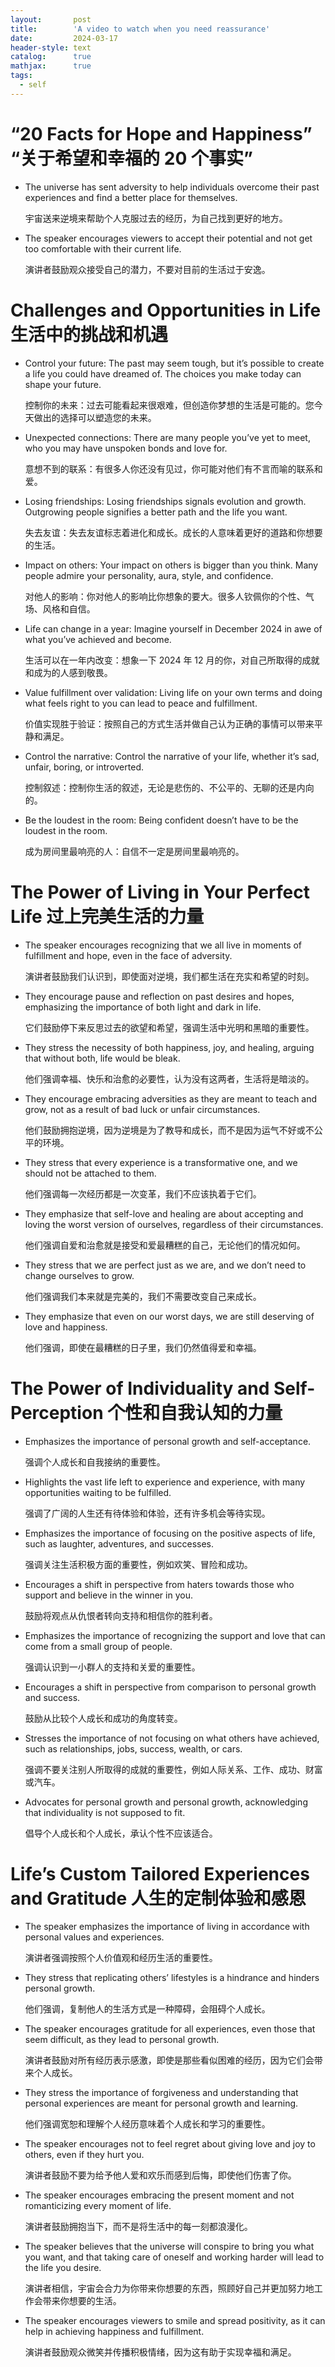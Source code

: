 ```yaml
---
layout:       post
title:        'A video to watch when you need reassurance'
date:         2024-03-17
header-style: text
catalog:      true
mathjax:      true
tags:
  - self
---
```


# “20 Facts for Hope and Happiness” “关于希望和幸福的 20 个事实”

- The universe has sent adversity to help individuals overcome their past experiences and find a better place for themselves.
  
  宇宙送来逆境来帮助个人克服过去的经历，为自己找到更好的地方。
- The speaker encourages viewers to accept their potential and not get too comfortable with their current life.
  
  演讲者鼓励观众接受自己的潜力，不要对目前的生活过于安逸。

# Challenges and Opportunities in Life 生活中的挑战和机遇

- Control your future: The past may seem tough, but it’s possible to create a life you could have dreamed of. The choices you make today can shape your future.
  
  控制你的未来：过去可能看起来很艰难，但创造你梦想的生活是可能的。您今天做出的选择可以塑造您的未来。
- Unexpected connections: There are many people you’ve yet to meet, who you may have unspoken bonds and love for.
  
  意想不到的联系：有很多人你还没有见过，你可能对他们有不言而喻的联系和爱。
- Losing friendships: Losing friendships signals evolution and growth. Outgrowing people signifies a better path and the life you want.
  
  失去友谊：失去友谊标志着进化和成长。成长的人意味着更好的道路和你想要的生活。
- Impact on others: Your impact on others is bigger than you think. Many people admire your personality, aura, style, and confidence.
  
  对他人的影响：你对他人的影响比你想象的要大。很多人钦佩你的个性、气场、风格和自信。
- Life can change in a year: Imagine yourself in December 2024 in awe of what you’ve achieved and become.
  
  生活可以在一年内改变：想象一下 2024 年 12 月的你，对自己所取得的成就和成为的人感到敬畏。
- Value fulfillment over validation: Living life on your own terms and doing what feels right to you can lead to peace and fulfillment.
  
  价值实现胜于验证：按照自己的方式生活并做自己认为正确的事情可以带来平静和满足。
- Control the narrative: Control the narrative of your life, whether it’s sad, unfair, boring, or introverted.
  
  控制叙述：控制你生活的叙述，无论是悲伤的、不公平的、无聊的还是内向的。
- Be the loudest in the room: Being confident doesn’t have to be the loudest in the room.
  
  成为房间里最响亮的人：自信不一定是房间里最响亮的。

# The Power of Living in Your Perfect Life 过上完美生活的力量

- The speaker encourages recognizing that we all live in moments of fulfillment and hope, even in the face of adversity.
  
  演讲者鼓励我们认识到，即使面对逆境，我们都生活在充实和希望的时刻。
- They encourage pause and reflection on past desires and hopes, emphasizing the importance of both light and dark in life.
  
  它们鼓励停下来反思过去的欲望和希望，强调生活中光明和黑暗的重要性。
- They stress the necessity of both happiness, joy, and healing, arguing that without both, life would be bleak.
  
  他们强调幸福、快乐和治愈的必要性，认为没有这两者，生活将是暗淡的。
- They encourage embracing adversities as they are meant to teach and grow, not as a result of bad luck or unfair circumstances.
  
  他们鼓励拥抱逆境，因为逆境是为了教导和成长，而不是因为运气不好或不公平的环境。
- They stress that every experience is a transformative one, and we should not be attached to them.
  
  他们强调每一次经历都是一次变革，我们不应该执着于它们。
- They emphasize that self-love and healing are about accepting and loving the worst version of ourselves, regardless of their circumstances.
  
  他们强调自爱和治愈就是接受和爱最糟糕的自己，无论他们的情况如何。
- They stress that we are perfect just as we are, and we don’t need to change ourselves to grow.
  
  他们强调我们本来就是完美的，我们不需要改变自己来成长。
- They emphasize that even on our worst days, we are still deserving of love and happiness.
  
  他们强调，即使在最糟糕的日子里，我们仍然值得爱和幸福。

# The Power of Individuality and Self-Perception 个性和自我认知的力量

- Emphasizes the importance of personal growth and self-acceptance.
  
  强调个人成长和自我接纳的重要性。
- Highlights the vast life left to experience and experience, with many opportunities waiting to be fulfilled.
  
  强调了广阔的人生还有待体验和体验，还有许多机会等待实现。
- Emphasizes the importance of focusing on the positive aspects of life, such as laughter, adventures, and successes.
  
  强调关注生活积极方面的重要性，例如欢笑、冒险和成功。
- Encourages a shift in perspective from haters towards those who support and believe in the winner in you.
  
  鼓励将观点从仇恨者转向支持和相信你的胜利者。
- Emphasizes the importance of recognizing the support and love that can come from a small group of people.
  
  强调认识到一小群人的支持和关爱的重要性。
- Encourages a shift in perspective from comparison to personal growth and success.
  
  鼓励从比较个人成长和成功的角度转变。
- Stresses the importance of not focusing on what others have achieved, such as relationships, jobs, success, wealth, or cars.
  
  强调不要关注别人所取得的成就的重要性，例如人际关系、工作、成功、财富或汽车。
- Advocates for personal growth and personal growth, acknowledging that individuality is not supposed to fit.
  
  倡导个人成长和个人成长，承认个性不应该适合。

# Life’s Custom Tailored Experiences and Gratitude 人生的定制体验和感恩

- The speaker emphasizes the importance of living in accordance with personal values and experiences.
  
  演讲者强调按照个人价值观和经历生活的重要性。
- They stress that replicating others’ lifestyles is a hindrance and hinders personal growth.
  
  他们强调，复制他人的生活方式是一种障碍，会阻碍个人成长。
- The speaker encourages gratitude for all experiences, even those that seem difficult, as they lead to personal growth.
  
  演讲者鼓励对所有经历表示感激，即使是那些看似困难的经历，因为它们会带来个人成长。
- They stress the importance of forgiveness and understanding that personal experiences are meant for personal growth and learning.
  
  他们强调宽恕和理解个人经历意味着个人成长和学习的重要性。
- The speaker encourages not to feel regret about giving love and joy to others, even if they hurt you.
  
  演讲者鼓励不要为给予他人爱和欢乐而感到后悔，即使他们伤害了你。
- The speaker encourages embracing the present moment and not romanticizing every moment of life.
  
  演讲者鼓励拥抱当下，而不是将生活中的每一刻都浪漫化。
- The speaker believes that the universe will conspire to bring you what you want, and that taking care of oneself and working harder will lead to the life you desire.
  
  演讲者相信，宇宙会合力为你带来你想要的东西，照顾好自己并更加努力地工作会带来你想要的生活。
- The speaker encourages viewers to smile and spread positivity, as it can help in achieving happiness and fulfillment.
  
  演讲者鼓励观众微笑并传播积极情绪，因为这有助于实现幸福和满足。